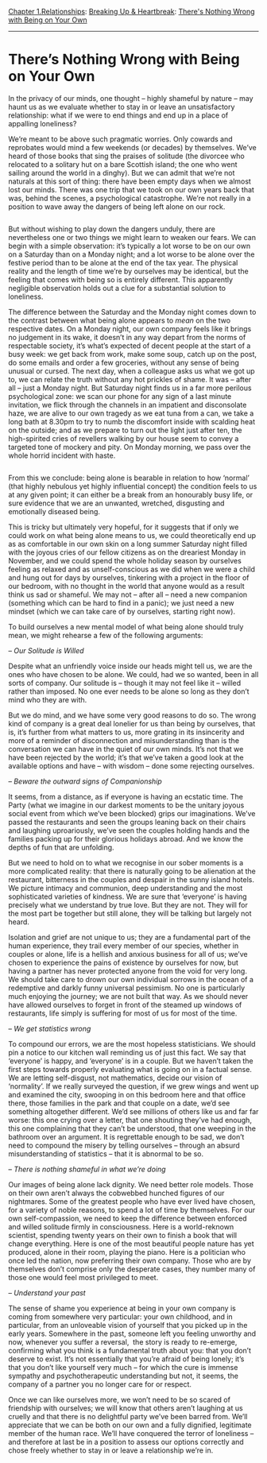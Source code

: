 [Chapter 1.Relationships](https://www.theschooloflife.com/thebookoflife/category/relationships/): [Breaking Up & Heartbreak](https://www.theschooloflife.com/thebookoflife/category/relationships/breaking-up-heartbreak/): [There's Nothing Wrong with Being on Your Own](https://www.theschooloflife.com/thebookoflife/the-terror-of-being-on-our-own/)

* * *

# There’s Nothing Wrong with Being on Your Own

In the privacy of our minds, one thought – highly shameful by nature – may haunt us as we evaluate whether to stay in or leave an unsatisfactory relationship: what if we were to end things and end up in a place of appalling loneliness?

We’re meant to be above such pragmatic worries. Only cowards and reprobates would mind a few weekends (or decades) by themselves. We’ve heard of those books that sing the praises of solitude (the divorcee who relocated to a solitary hut on a bare Scottish island; the one who went sailing around the world in a dinghy). But we can admit that we’re not naturals at this sort of thing: there have been empty days when we almost lost our minds. There was one trip that we took on our own years back that was, behind the scenes, a psychological catastrophe. We’re not really in a position to wave away the dangers of being left alone on our rock.

<figure class="aligncenter"><img src="https://www.theschooloflife.com/thebookoflife/wp-content/uploads/2019/11/IMG_1151.jpg" alt="" class="wp-image-23811" srcset="https://www.theschooloflife.com/thebookoflife/wp-content/uploads/2019/11/IMG_1151.jpg 918w, https://www.theschooloflife.com/thebookoflife/wp-content/uploads/2019/11/IMG_1151-300x200.jpg 300w, https://www.theschooloflife.com/thebookoflife/wp-content/uploads/2019/11/IMG_1151-768x512.jpg 768w" sizes="(max-width: 918px) 100vw, 918px"></figure>

But without wishing to play down the dangers unduly, there are nevertheless one or two things we might learn to weaken our fears. We can begin with a simple observation: it’s typically a lot worse to be on our own on a Saturday than on a Monday night; and a lot worse to be alone over the festive period than to be alone at the end of the tax year. The physical reality and the length of time we’re by ourselves may be identical, but the feeling that comes with being so is entirely different. This apparently negligible observation holds out a clue for a substantial solution to loneliness.

The difference between the Saturday and the Monday night comes down to the contrast between what being alone appears to _mean_ on the two respective dates. On a Monday night, our own company feels like it brings no judgement in its wake, it doesn’t in any way depart from the norms of respectable society, it’s what’s expected of decent people at the start of a busy week: we get back from work, make some soup, catch up on the post, do some emails and order a few groceries, without any sense of being unusual or cursed. The next day, when a colleague asks us what we got up to, we can relate the truth without any hot prickles of shame. It was – after all – just a Monday night. But Saturday night finds us in a far more perilous psychological zone: we scan our phone for any sign of a last minute invitation, we flick through the channels in an impatient and disconsolate haze, we are alive to our own tragedy as we eat tuna from a can, we take a long bath at 8.30pm to try to numb the discomfort inside with scalding heat on the outside; and as we prepare to turn out the light just after ten, the high-spirited cries of revellers walking by our house seem to convey a targeted tone of mockery and pity. On Monday morning, we pass over the whole horrid incident with haste.&nbsp;

<figure class="aligncenter"><img src="https://www.theschooloflife.com/thebookoflife/wp-content/uploads/2019/11/IMG_0730.jpg" alt="" class="wp-image-23812" srcset="https://www.theschooloflife.com/thebookoflife/wp-content/uploads/2019/11/IMG_0730.jpg 918w, https://www.theschooloflife.com/thebookoflife/wp-content/uploads/2019/11/IMG_0730-277x300.jpg 277w, https://www.theschooloflife.com/thebookoflife/wp-content/uploads/2019/11/IMG_0730-768x833.jpg 768w" sizes="(max-width: 918px) 100vw, 918px"></figure>

From this we conclude: being alone is bearable in relation to how ‘normal’ (that highly nebulous yet highly influential concept) the condition feels to us at any given point; it can either be a break from an honourably busy life, or sure evidence that we are an unwanted, wretched, disgusting and emotionally diseased being.&nbsp;

This is tricky but ultimately very hopeful, for it suggests that if only we could work on what being alone means to us, we could theoretically end up as as comfortable in our own skin on a long summer Saturday night filled with the joyous cries of our fellow citizens as on the dreariest Monday in November, and we could spend the whole holiday season by ourselves feeling as relaxed and as unself-conscious as we did when we were a child and hung out for days by ourselves, tinkering with a project in the floor of our bedroom, with no thought in the world that anyone would as a result think us sad or shameful. We may not – after all – need a new companion (something which can be hard to find in a panic); we just need a new mindset (which we can take care of by ourselves, starting right now).

To build ourselves a new mental model of what being alone should truly mean, we might rehearse a few of the following arguments:

_– Our Solitude is Willed_

Despite what an unfriendly voice inside our heads might tell us, we are the ones who have chosen to be alone. We could, had we so wanted, been in all sorts of company. Our solitude is – though it may not feel like it – willed rather than imposed. No one ever needs to be alone so long as they don’t mind who they are with.&nbsp;

But we do mind, and we have some very good reasons to do so. The wrong kind of company is a great deal lonelier for us than being by ourselves, that is, it’s further from what matters to us, more grating in its insincerity and more of a reminder of disconnection and misunderstanding than is the conversation we can have in the quiet of our own minds. It’s not that we have been rejected by the world; it’s that we’ve taken a good look at the available options and have – with wisdom – done some rejecting ourselves.

_– Beware the outward signs of Companionship_

It seems, from a distance, as if everyone is having an ecstatic time. The Party (what we imagine in our darkest moments to be the unitary joyous social event from which we’ve been blocked) grips our imaginations. We’ve passed the restaurants and seen the groups leaning back on their chairs and laughing uproariously, we’ve seen the couples holding hands and the families packing up for their glorious holidays abroad. And we know the depths of fun that are unfolding.

But we need to hold on to what we recognise in our sober moments is a more complicated reality: that there is naturally going to be alienation at the restaurant, bitterness in the couples and despair in the sunny island hotels. We picture intimacy and communion, deep understanding and the most sophisticated varieties of kindness. We are sure that ‘everyone’ is having precisely what we understand by true love. But they are not. They will for the most part be together but still alone, they will be talking but largely not heard.

Isolation and grief are not unique to us; they are a fundamental part of the human experience, they trail every member of our species, whether in couples or alone, life is a hellish and anxious business for all of us; we’ve chosen to experience the pains of existence by ourselves for now, but having a partner has never protected anyone from the void for very long. We should take care to drown our own individual sorrows in the ocean of a redemptive and darkly funny universal pessimism. No one is particularly much enjoying the journey; we are not built that way. As we should never have allowed ourselves to forget in front of the steamed up windows of restaurants, life simply is suffering for most of us for most of the time.

_– We get statistics wrong_

To compound our errors, we are the most hopeless statisticians. We should pin a notice to our kitchen wall reminding us of just this fact. We say that ‘everyone’ is happy, and ‘everyone’ is in a couple. But we haven’t taken the first steps towards properly evaluating what is going on in a factual sense. We are letting self-disgust, not mathematics, decide our vision of ‘normality’. If we really surveyed the question, if we grew wings and went up and examined the city, swooping in on this bedroom here and that office there, those families in the park and that couple on a date, we’d see something altogether different. We’d see millions of others like us and far far worse: this one crying over a letter, that one shouting they’ve had enough, this one complaining that they can’t be understood, that one weeping in the bathroom over an argument. It is regrettable enough to be sad, we don’t need to compound the misery by telling ourselves – through an absurd misunderstanding of statistics – that it is abnormal to be so.

_– There is nothing shameful in what we’re doing_

Our images of being alone lack dignity. We need better role models. Those on their own aren’t always the cobwebbed hunched figures of our nightmares. Some of the greatest people who have ever lived have chosen, for a variety of noble reasons, to spend a lot of time by themselves. For our own self-compassion, we need to keep the difference between enforced and willed solitude firmly in consciousness. Here is a world-reknown scientist, spending twenty years on their own to finish a book that will change everything. Here is one of the most beautiful people nature has yet produced, alone in their room, playing the piano. Here is a politician who once led the nation, now preferring their own company. Those who are by themselves don’t comprise only the desperate cases, they number many of those one would feel most privileged to meet.

_– Understand your past_

The sense of shame you experience at being in your own company is coming from somewhere very particular: your own childhood, and in particular, from an unloveable vision of yourself that you picked up in the early years. Somewhere in the past, someone left you feeling unworthy and now, whenever you suffer a reversal,&nbsp; the story is ready to re-emerge, confirming what you think is a fundamental truth about you: that you don’t deserve to exist. It’s not essentially that you’re afraid of being lonely; it’s that you don’t like yourself very much – for which the cure is immense sympathy and psychotherapeutic understanding but not, it seems, the company of a partner you no longer care for or respect.

Once we can like ourselves more, we won’t need to be so scared of friendship with ourselves; we will know that others aren’t laughing at us cruelly and that there is no delightful party we’ve been barred from. We’ll appreciate that we can be both on our own and a fully dignified, legitimate member of the human race. We’ll have conquered the terror of loneliness – and therefore at last be in a position to assess our options correctly and chose freely whether to stay in or leave a relationship we’re in.
